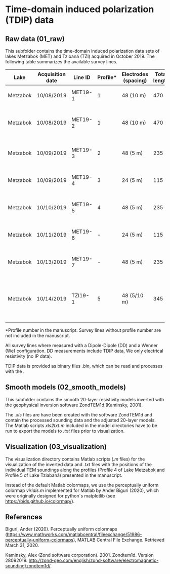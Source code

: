 # Time-domain induced polarization (TDIP) data

## Raw data (01_raw)
This subfolder contains the time-domain induced polarization data sets of lakes Metzabok (MET) and Tzibaná (TZI) acquired in October 2019. The following table summarizes the available survey lines.

| Lake | Acquisition date | Line ID | Profile* | Electrodes (spacing) | Total length | Remarks |
| --- | --- | --- | --- | --- | --- | --- |
| Metzabok | 10/08/2019  | MET19-1 | 1 | 48 (10 m) | 470 m | Starting from the northern shore |
| Metzabok | 10/08/2019  | MET19-2 | 1 | 48 (10 m) | 470 m | Roll along, overlap 24 electrodes with MET19-1 |
| Metzabok | 10/09/2019  | MET19-3 | 2 | 48 (5 m) | 235 m | Parallel to MET19-2, shifted 10 m East |
| Metzabok | 10/09/2019  | MET19-4 | 3 | 24 (5 m) | 115 m | Perpendicular to MET19-3, centred at residual pond |
| Metzabok | 10/10/2019  | MET19-5 | 4 | 48 (5 m) | 235 m | Along TEM line, roughly soundings MET3-MET7 |
| Metzabok | 10/11/2019  | MET19-6 | - | 24 (5 m) | 115 m | Parallel to MET19-1/2, shifted ~20 m East |
| Metzabok | 10/13/2019  | MET19-7 | - | 48 (5 m) | 235 m | Crossing land bridge from Metzabok to Tzibaná |
| Metzabok | 10/14/2019  | TZI19-1 | 5 | 48 (5/10 m) | 345 m | On river delta; #1-12 and #36-48: 10 m spacing, #12-36: 5 m spacing |

*Profile number in the manuscript. Survey lines without profile number are not included in the manuscript.

All survey lines where measured with a Dipole-Dipole (DD) and a Wenner (We) configuration. DD measurements include TDIP data, We only electrical resistivity (no IP data).

TDIP data is provided as binary files *.bin*, which can be read and processes with the . 

## Smooth models (02_smooth_models)
This subfolder contains the smooth 20-layer resistivity models inverted with the geophysical inversion software ZondTEM1d (Kaminsky, 2001).

The *.xls* files are have been created with the software ZondTEM1d and contain the processed sounding data and the adjusted 20-layer models. The Matlab scripts *xls2txt.m* included in the model directories have to be run to export the models to *.txt* files prior to visualization.

## Visualization (03_visualization)
The visualization directory contains Matlab scripts (*.m* files) for the visualization of the inverted data and *.txt* files with the positions of the individual TEM soundings along the profiles (Profile 4 of Lake Metzabok and Profile 5 of Lake Tziabaná) presented in the manuscript.

Instead of the default Matlab colormaps, we use the perceptually uniform colormap *viridis.m* implemented for Matlab by Ander Biguri (2020), which were originally designed for python´s matplotlib (see  https://bids.github.io/colormap/).

## References
Biguri, Ander (2020). Perceptually uniform colormaps (https://www.mathworks.com/matlabcentral/fileexchange/51986-perceptually-uniform-colormaps), MATLAB Central File Exchange. Retrieved March 31, 2020.

Kaminsky, Alex (Zond software corporation). 2001. Zondtem1d. Version 28092019. http://zond-geo.com/english/zond-software/electromagnetic-sounding/zondtem1d/.
